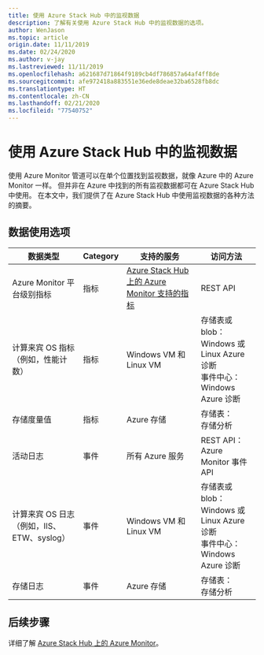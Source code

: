 ```yaml
---
title: 使用 Azure Stack Hub 中的监视数据
description: 了解有关使用 Azure Stack Hub 中的监视数据的选项。
author: WenJason
ms.topic: article
origin.date: 11/11/2019
ms.date: 02/24/2020
ms.author: v-jay
ms.lastreviewed: 11/11/2019
ms.openlocfilehash: a621687d71864f9189cb4df786857a64af4ff8de
ms.sourcegitcommit: afe972418a883551e36ede8deae32ba6528fb8dc
ms.translationtype: HT
ms.contentlocale: zh-CN
ms.lasthandoff: 02/21/2020
ms.locfileid: "77540752"
---
```

# <a name="consume-monitoring-data-from-azure-stack-hub"></a>使用 Azure Stack Hub 中的监视数据

使用 Azure Monitor 管道可以在单个位置找到监视数据，就像 Azure 中的 Azure Monitor 一样。 但并非在 Azure 中找到的所有监视数据都可在 Azure Stack Hub 中使用。 在本文中，我们提供了在 Azure Stack Hub 中使用监视数据的各种方法的摘要。
 
## <a name="options-for-data-consumption"></a>数据使用选项

| 数据类型 | Category | 支持的服务 | 访问方法 |
|-------------------------------------------------------------|----------|------------------------------------------------------------------------|----------------------------------------------------------------------------------------------------|
| Azure Monitor 平台级别指标 | 指标 | [Azure Stack Hub 上的 Azure Monitor 支持的指标](azure-stack-metrics-supported.md) | REST API |
| 计算来宾 OS 指标（例如，性能计数） | 指标 | Windows VM 和 Linux VM | 存储表或 blob：<br>Windows 或 Linux Azure 诊断 <br>事件中心：<br>Windows Azure 诊断 |
| 存储度量值 | 指标 | Azure 存储 | 存储表：<br>存储分析 |
| 活动日志 | 事件 | 所有 Azure 服务 | REST API：<br>Azure Monitor 事件 API |
| 计算来宾 OS 日志（例如，IIS、ETW、syslog） | 事件 | Windows VM 和 Linux VM | 存储表或 blob：<br>Windows 或 Linux Azure 诊断 <br>事件中心：<br>Windows Azure 诊断 |
| 存储日志 | 事件 | Azure 存储 | 存储表：<br>存储分析 |

## <a name="next-steps"></a>后续步骤

详细了解 [Azure Stack Hub 上的 Azure Monitor](azure-stack-metrics-azure-data.md)。

